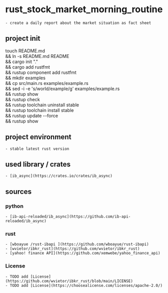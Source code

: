 # rust_stock_market_morning_routine

    - create a daily report about the market situation as fact sheet

## project init

touch README.md \
&& ln -s README.md README \
&& cargo init "." \
&& cargo add rustfmt \
&& rustup component add rustfmt \
&& mkdir examples \
&& cp src/main.rs examples/example.rs \
&& sed -i -e 's/world/example/g' examples/example.rs \
&& rustup  show \
&& rustup  check \
&& rustup toolchain uninstall stable \
&& rustup toolchain install stable \
&& rustup update  --force \
&& rustup show

## project environment

    - stable latest rust version
  
## used library / crates

    - [ib_async](https://crates.io/crates/ib_async)

## sources

### python

    - [ib-api-reloaded/ib_async](https://github.com/ib-api-reloaded/ib_async)

### rust

    - [wboayue /rust-ibapi ](https://github.com/wboayue/rust-ibapi)
    - [wvietor/ibkr_rust](https://github.com/wvietor/ibkr_rust)
    - [yahoo! finance API](https://github.com/xemwebe/yahoo_finance_api)

### License

    - TODO add [License](https://github.com/wvietor/ibkr_rust/blob/main/LICENSE)
    - TODO add [License](https://choosealicense.com/licenses/apache-2.0/)
  